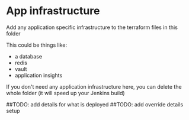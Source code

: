 # App infrastructure

Add any application specific infrastructure to the terraform files in this folder

This could be things like:
* a database
* redis
* vault
* application insights

If you don't need any application infrastructure here, you can delete the whole folder (it will speed up your Jenkins build)

##TODO: add details for what is deployed
##TODO: add override details setup
